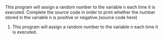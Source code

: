 This program will assign a random number to the variable n each time it is executed. Complete the source code in order to print whether the number stored in the variable n is positive or negative.(source code here)
1. This program will assign a random number to the variable n each time it is executed.
